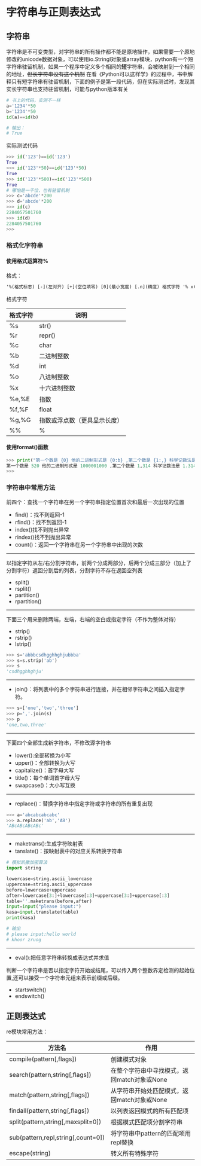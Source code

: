 # 字符串与正则表达式

## 字符串

字符串是不可变类型，对字符串的所有操作都不能是原地操作，如果需要一个原地修改的unicode数据对象，可以使用io.StringI对象或array模块，python有一个短字符串驻留机制，如果一个程序中定义多个相同的**短**字符串，会被映射到一个相同的地址，~~但长字符串没有这个机制~~ 在看《Python可以这样学》的过程中，书中解释只有短字符串有驻留机制，下面的例子是第一段代码，但在实际测试时，发现其实长字符串也支持驻留机制，可能与python版本有关

```python
# 书上的代码，实测不一样
a='1234'*50
b='1234'*50
id(a)==id(b)

# 输出：
# True
```

实际测试代码

```python
>>> id('123')==id('123')
True
>>> id('123'*50)==id('123'*50)
True
>>> id('123'*500)==id('123'*500)
True
# 哪怕是一千位，也有驻留机制
>>> c='abcde'*200
>>> d='abcde'*200
>>> id(c)
2284057501760
>>> id(d)
2284057501760
>>>
```

### 格式化字符串

#### 使用格式运算符%

格式：

```txt
'%(格式标志) [-](左对齐) [+](空位填零) [0](最小宽度) [.n](精度) 格式字符 '% x(带转换表达式)

```

格式字符

|格式字符|说明|
|--------|---|
|%s|str()|
|%r|repr()|
|%c|char|
|%b|二进制整数|
|%d|int|
|%o|八进制整数|
|%x|十六进制整数|
|%e,%E|指数|
|%f,%F|float|
|%g,%G|指数或浮点数（更具显示长度）|
|%%|%|


#### 使用format()函数

```python
>>> print("第一个数是 {0} 他的二进制形式是 {0:b} ,第二个数是 {1:,} 科学记数法是 {1:E}".format(520,1314))
第一个数是 520 他的二进制形式是 1000001000 ,第二个数是 1,314 科学记数法是 1.314000E+03
>>>
```

### 字符串中常用方法

前四个：查找一个字符串在另一个字符串指定位置首次和最后一次出现的位置

* find()：找不到返回-1
* rfind()：找不到返回-1
* index()找不到抛出异常
* rindex()找不到抛出异常
* count()：返回一个字符串在另一个字符串中出现的次数

---

以指定字符从左/右分割字符串，前两个分成两部分，后两个分成三部分（加上了分割字符）返回分割后的列表，分割字符不存在返回空列表

* split()
* rsplit()
* partition()
* rpartition()

---

下面三个用来删除两端，左端，右端的空白或指定字符（不作为整体对待）

* strip()
* rstrip()
* lstrip()

```python
>>> s='abbbcsdhgghhghjubbba'
>>> s=s.strip('ab')
>>> s
'csdhgghhghju'
```

---

* join()：将列表中的多个字符串进行连接，并在相邻字符串之间插入指定字符。

```python
>>> s=['one','two','three']
>>> p=','.join(s)
>>> p
'one,two,three'
```

---

下面四个全部生成新字符串，不修改源字符串

* lower():全部转换为小写
* upper()：全部转换为大写
* capitalize()：首字母大写
* title()：每个单词首字母大写
* swapcase()：大小写互换

---

* replace()：替换字符串中指定字符或字符串的所有重复出现

```python
>>> a='abcabcabcabc'
>>> a.replace('ab','AB')
'ABcABcABcABc'
```

---

* maketrans():生成字符映射表
* tanslate()：按映射表中的对应关系转换字符串

```python
# 模拟凯撒加密算法
import string

lowercase=string.ascii_lowercase
uppercase=string.ascii_uppercase
before=lowercase+uppercase
after=lowercase[3:]+lowercase[:3]+uppercase[3:]+uppercase[:3]
table=''.maketrans(before,after)
input=input("please input:")
kasa=input.translate(table)
print(kasa)

# 输出
# please input:hello world
# khoor zruog
```

---

* eval():把任意字符串转换成表达式并求值

判断一个字符串是否以指定字符开始或结尾，可以传入两个整数界定检测的起始位置,还可以接受一个字符串元组来表示前缀或后缀。

* startswitch()
* endswitch()

## 正则表达式

re模块常用方法：

|方法名|作用|
|-|-|
|compile(pattern[,flags])|创建模式对象|
|search(pattern,string[,flags])|在整个字符串中寻找模式，返回match对象或None|
|match(pattern,string[,flags])|从字符串开始处匹配模式，返回match对象或None|
|findall(pattern,string[,flags])|以列表返回模式的所有匹配项|
|split(pattern,string[,maxsplit=0])|根据模式匹配项分割字符串|
|sub(pattern,repl,string[,count=0])|将字符串中pattern的匹配项用repl替换|
|escape(string)|转义所有特殊字符|